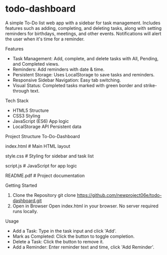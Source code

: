 # todo-dashboard
A simple To-Do list web app with a sidebar for task management. Includes features such as adding, completing, and deleting tasks, along with setting reminders for birthdays, meetings, and other events. Notifications will alert the user when it's time for a reminder.

Features
- Task Management: Add, complete, and delete tasks with All, Pending, and Completed views.
- Reminders: Add reminders with date & time.
- Persistent Storage: Uses LocalStorage to save tasks and reminders.
- Responsive Sidebar Navigation: Easy tab switching.
- Visual Status: Completed tasks marked with green border and strike-through text.
  
Tech Stack
- HTML5 Structure
- CSS3 Styling
- JavaScript (ES6) App logic
- LocalStorage API Persistent data
  
Project Structure
To-Do-Dashboard

 index.html # Main HTML layout
 
 style.css # Styling for sidebar and task list
 
 script.js # JavaScript for app logic
 
 README.pdf # Project documentation
 
Getting Started
1. Clone the Repository
git clone https://github.com/newproject06e/todo-dashboard.git
2. Open in Browser
Open index.html in your browser.
No server required runs locally.

Usage
- Add a Task: Type in the task input and click 'Add'.
- Mark as Completed: Click the button to toggle completion.
- Delete a Task: Click the button to remove it.
- Add a Reminder: Enter reminder text and time, click 'Add Reminder'.
